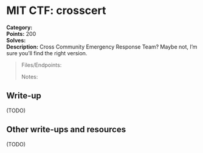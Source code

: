 # MIT CTF: crosscert  

**Category:**   
**Points:** 200  
**Solves:**   
**Description:** Cross Community Emergency Response Team? Maybe not, I’m sure you’ll find the right version.  

> Files/Endpoints:  
>   
> Notes:  
> 	  


## Write-up

(TODO)

## Other write-ups and resources

(TODO)
